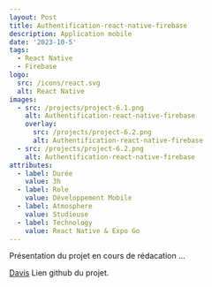 ```yaml
---
layout: Post
title: Authentification-react-native-firebase
description: Application mobile
date: '2023-10-5'
tags:
  - React Native
  - Firebase
logo:
  src: /icons/react.svg
  alt: React Native
images:
  - src: /projects/project-6.1.png
    alt: Authentification-react-native-firebase
    overlay:
      src: /projects/project-6.2.png
      alt: Authentification-react-native-firebase
  - src: /projects/project-6.2.png
    alt: Authentification-react-native-firebase
attributes:
  - label: Durée
    value: 3h
  - label: Role
    value: Développement Mobile
  - label: Atmosphere
    value: Studieuse
  - label: Technology
    value: React Native & Expo Go
---
```


Présentation du projet en cours de rédacation ...

[Davis](https://github.com/steeven-js/ToDoApp/tree/Davis/) Lien github du projet.
